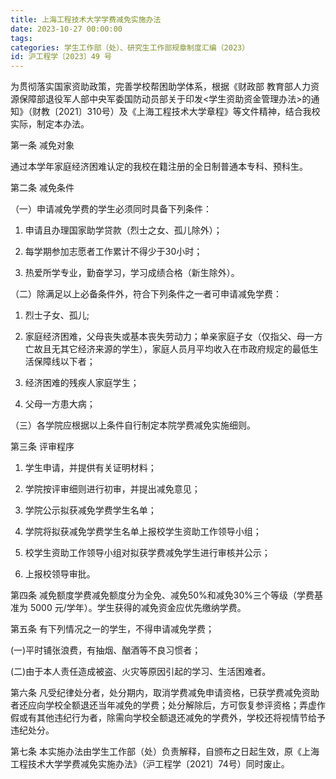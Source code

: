 ```yaml
---
title: 上海工程技术大学学费减免实施办法
date: 2023-10-27 00:00:00
tags: 
categories: 学生工作部（处）、研究生工作部规章制度汇编（2023）
id: 沪工程学〔2023〕49 号
---
```


为贯彻落实国家资助政策，完善学校帮困助学体系，根据《财政部 教育部人力资源保障部退役军人部中央军委国防动员部关于印发<学生资助资金管理办法>的通知》（财教〔2021〕310号）及《上海工程技术大学章程》等文件精神，结合我校实际，制定本办法。

第一条 减免对象

通过本学年家庭经济困难认定的我校在籍注册的全日制普通本专科、预科生。

第二条 减免条件

（一）申请减免学费的学生必须同时具备下列条件：

1. 申请且办理国家助学贷款（烈士之女、孤儿除外）；

2. 每学期参加志愿者工作累计不得少于30小时；

3. 热爱所学专业，勤奋学习，学习成绩合格（新生除外）。

（二）除满足以上必备条件外，符合下列条件之一者可申请减免学费：

1. 烈士子女、孤儿;

2. 家庭经济困难，父母丧失或基本丧失劳动力；单亲家庭子女（仅指父、母一方亡故且无其它经济来源的学生），家庭人员月平均收入在市政府规定的最低生活保障线以下者；

3. 经济困难的残疾人家庭学生；

4. 父母一方患大病；

（三）各学院应根据以上条件自行制定本院学费减免实施细则。

第三条 评审程序

1. 学生申请，并提供有关证明材料；

2. 学院按评审细则进行初审，并提出减免意见；

3. 学院公示拟获减免学费学生名单；

4. 学院将拟获减免学费学生名单上报校学生资助工作领导小组；

5. 校学生资助工作领导小组对拟获学费减免学生进行审核并公示；

6. 上报校领导审批。

第四条 减免额度学费减免额度分为全免、减免50%和减免30%三个等级（学费基准为 5000 元/学年）。学生获得的减免资金应优先缴纳学费。

第五条 有下列情况之一的学生，不得申请减免学费；

(一)平时铺张浪费，有抽烟、酗酒等不良习惯者；

(二)由于本人责任造成被盗、火灾等原因引起的学习、生活困难者。

第六条 凡受纪律处分者，处分期内，取消学费减免申请资格，已获学费减免资助者还应向学校全额退还当年减免的学费；处分解除后，方可恢复参评资格；弄虚作假或有其他违纪行为者，除需向学校全额退还减免的学费外，学校还将视情节给予违纪处分。

第七条 本实施办法由学生工作部（处）负责解释，自颁布之日起生效，原《上海工程技术大学学费减免实施办法》（沪工程学〔2021〕74号）同时废止。